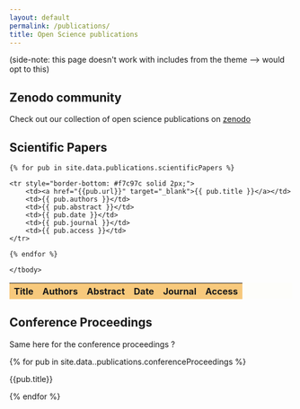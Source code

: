 ```yaml
---
layout: default
permalink: /publications/
title: Open Science publications
---
```


(side-note: this page doesn't work with includes from the theme --> would opt to this)
## Zenodo community

Check out our collection of open science publications on [zenodo](https://zenodo.org/communities/vliz-openscience/)

<div hx-ext="client-side-templates">
    <div 
    hx-get="https://zenodo.org/api/records/?page=1&size=1000&communities=vliz-openscience&sort=mostrecent"
    hx-trigger="load"
    hx-target="#zenodo"
    nunjucks-template="gistlist"
    hx-swap="innerHTML"
    >
    </div>
<script id="gistlist" type="nunjucks">
    {{data}}
    {{.}}
    <p>{{data}}</p>
  </script>
    <div id="zenodo">
    </div>
  </div>

## Scientific Papers
<table style="background-color: #fff7d010;">
    <thead style="background-color: #f7c97c;">
        <tr>
            <th>Title</th>
            <th>Authors</th>
            <th>Abstract</th>
            <th>Date</th>
            <th>Journal</th>
            <th>Access</th>
        </tr>
    </thead>
    <tbody>

    {% for pub in site.data.publications.scientificPapers %}

    <tr style="border-bottom: #f7c97c solid 2px;">
        <td><a href="{{pub.url}}" target="_blank">{{ pub.title }}</a></td>
        <td>{{ pub.authors }}</td>
        <td>{{ pub.abstract }}</td>
        <td>{{ pub.date }}</td>
        <td>{{ pub.journal }}</td>
        <td>{{ pub.access }}</td>
    </tr>

    {% endfor %}

    </tbody>
</table>
<p></p>

## Conference Proceedings

Same here for the conference proceedings ?

{% for pub in site.data..publications.conferenceProceedings %}
<p>{{pub.title}}</p>
{% endfor %}

<script>
    htmx.logger = function(elt, event, data) {
        if(console) {
            console.log(event, elt, data);
        }
    }
  
  document.body.addEventListener('configRequest.htmx', function(evt) {
      // try to remove x-hx-* headers because gist api complains about CORS
      Object.keys(evt.detail.headers).forEach(function(key) { 
        delete evt.detail.headers[key]; 
      });
  });
  
  htmx.defineExtension('client-side-templates', {
      transformResponse : function(text, xhr, elt) {
        var nunjucksTemplate = htmx.closest(elt, "[nunjucks-template]");
          if (nunjucksTemplate) {
              var data = {
                data: JSON.parse(text)
              };
              var templateName = nunjucksTemplate.getAttribute('nunjucks-template');
              var template = htmx.find('#' + templateName);
              console.log(templateName,data);
              return nunjucks.renderString(template.innerHTML, data);
          }
          return text;
      }
  });
</script>